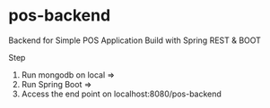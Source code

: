# pos-backend
Backend for Simple POS Application
Build with Spring REST & BOOT

Step
1) Run mongodb on local => 
2) Run Spring Boot => 
3) Access the end point on localhost:8080/pos-backend

